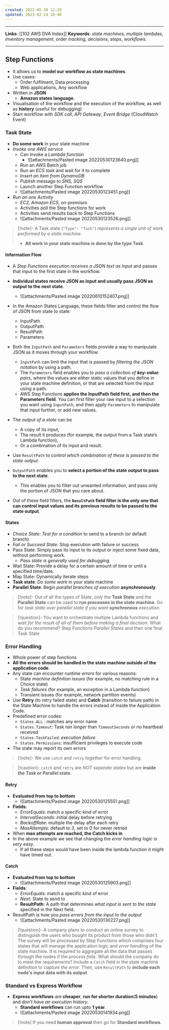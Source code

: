 ```yaml
---
created: 2022-05-30 12:29
updated: 2023-02-24 10:48
---
```

---
**Links**: [[102 AWS DVA Index]]
**Keywords**: *state machines*, *multiple lambdas*, *inventory management*, order *tracking*, *decisions*, *steps*, *workflows*.

---
## Step Functions
- It allows us to **model our workflow as state machines**.
- Use cases:
	- Order fulfilment, Data processing
	- Web applications, Any workflow 
- Written in **JSON**
	- **Amazon states language**.
- Visualisation of the workflow and the execution of the workflow, as well as **history** (useful for debugging)
- Start workflow with *SDK call*, *API Gateway*, *Event Bridge* (CloudWatch Event)

### Task State
- **Do some work** in your state machine
- *Invoke one AWS service*
	- Can invoke a *Lambda function*
		- ![[attachments/Pasted image 20220530123640.png]]
	- Run an AWS Batch job
	- Run an *ECS task* and wait for it to complete
	- *Insert an item from DynamoDB*
	- Publish message to *SNS, SQS*
	- Launch another Step Function workflow
	- ![[attachments/Pasted image 20220530123451.png]]
- *Run an one Activity*
	- *EC2, Amazon ECS, on-premises*
	- Activities poll the Step functions for work
	- Activities send results back to Step Functions
	- ![[attachments/Pasted image 20220530123526.png]]

> [!note]- A Task state (`"Type": "Task"`) *represents a single unit of work performed by a state machine*.
> - **All work in your state machine is done by the type Task**.

#### Information Flow
- A *Step Functions execution receives a JSON text as input* and passes that input to the first state in the workflow. 
- **Individual states receive JSON as input and usually pass JSON as output to the next state**. 
	- ![[attachments/Pasted image 20220610152407.png]]
- In the Amazon States Language, these fields filter and control the flow of JSON from state to state:
	- InputPath
	- OutputPath
	- ResultPath
	- Parameters

- Both the `InputPath` and `Parameters` fields provide a way to manipulate JSON as it moves through your workflow. 
	- `InputPath` can limit the input that is passed by *filtering the JSON notation* by using a path. 
	- The `Parameters` field enables you to *pass a collection of **key-value** pairs*, where the values are either static values that you define in your state machine definition, or that are selected from the input using a path.
	- AWS Step Functions **applies the InputPath field first, and then the Parameters field**. You can first filter your raw input to a selection you want using `InputPath`, and then apply `Parameters` to manipulate that input further, or add new values.
-  The *output of a state* can be 
	- A copy of its input, 
	- The result it produces (for example, the output from a Task state’s Lambda function), 
	- Or a combination of its input and result. 
- Use `ResultPath` to *control which combination of these is passed to the state output*.
- `OutputPath` enables you to **select a portion of the state output to pass to the next state**. 
	- This enables you to filter out unwanted information, and pass only the portion of JSON that you care about.
- Out of these field filters, the **`ResultPath` field filter is the only one that can control input values and its previous results to be passed to the state output**. 

#### States
- *Choice State*: *Test for a condition* to send to a branch (or default branch)
- *Fail or Succeed State*: Stop execution with failure or success
- Pass State: Simply pass its input to its output or inject some fixed data, without performing work.
	- *Pass state is generally used for debugging*.
- Wait State: Provide a delay for a certain amount of time or until a specified time/date.
- Map State: Dynamically iterate steps
- **Task state**: *Do some work* in your state machine
- **Parallel State**: Begin *parallel branches of execution* **asynchronously**.

> [!note]- Out of all the types of State, *only* the **Task State** and the **Parallel State** can be used to **run processes in the state machine**.
> Go for *task state over parallel state if you want **synchronous** execution*.

> [!question]- You want to orchestrate multiple Lambda functions and *wait for the result of all of them before making a final decision*. What do you recommend?
> Step Functions *Parallel States* and then one final Task State

### Error Handling
- Whole power of step functions
- **All the errors should be handled in the state machine outside of the application code**.
- Any state can encounter *runtime errors* for various reasons:
	- State *machine definition issues* (for example, no matching rule in a Choice state)
	- *Task failures* (for example, an exception in a Lambda function)
	- Transient issues (for example, network partition events)
- Use **Retry** (to retry failed state) and **Catch** (transition to failure path) in the State Machine to handle the errors instead of inside the Application Code.
- Predefined error codes:
	- `States.ALL` : matches any error name
	- `States.Timeout`: Task *ran longer* than `TimeoutSeconds` or no heartbeat received
	- `States.TaskFailed`: *execution failure*
	- `States.Permissions`: insufficient privileges to execute code
- The state may report its own errors

> [!note]- We use `catch` and `retry` *together* for error handling.

> [!caution]- `catch` and `retry` are *NOT separate states* but are **inside the Task or Parallel state**.

#### Retry 
- **Evaluated from top to bottom**
	- ![[attachments/Pasted image 20220530125551.png]]
- **Fields**:
	- *ErrorEquals*: match a specific kind of error
	- *IntervalSeconds*: initial delay before retrying
	- *BackoffRate*: multiple the delay after each retry
	- *MaxAttempts*: default to *3*, set to 0 for never retried
- When **max attempts are reached, the Catch kicks in**
- In the above example we see that changing the *error handling logic is very easy*.
	- If all these steps would have been inside the lambda function it might have timed out.

#### Catch
- **Evaluated from top to bottom**
	- ![[attachments/Pasted image 20220530125903.png]]
- **Fields**:
	- *ErrorEquals*: match a specific kind of error
	- *Next*: State to send to
	- **ResultPath**: A path that determines *what input is sent to the state* specified in the Next field.
- ResultPath is how you *pass errors from the input to the output* 
	- ![[attachments/Pasted image 20220530130227.png]]

> [!question]- A company plans to conduct an online survey to distinguish the users who bought its product from those who didn't. The survey will be processed by Step Functions which comprises four states that will manage the application logic and *error handling* of the state machine. It is required to aggregate all the data that passes through the nodes if the *process fails*. What should the company do to meet the requirements?
> Include a `Catch` field in the state machine definition to *capture the error*. Then, use `ResultPath` to **include each node's input data with its output**.

### Standard vs Express Workflow
- **Express workflows** are **cheaper**, **run for shorter duration**(**5 minutes**) and *don't have an execution history*.
	- **Standard workflows** can run upto **1 year**.
	- ![[attachments/Pasted image 20220530141934.png]]

> [!note] If you need **human approval** then go for **Standard workflows**.
